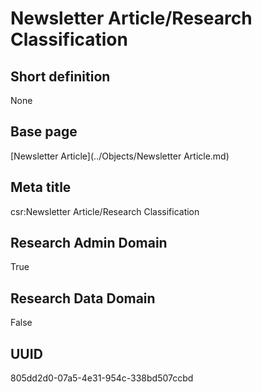 # Newsletter Article/Research Classification
## Short definition
None
## Base page
[Newsletter Article](../Objects/Newsletter Article.md)
## Meta title
csr:Newsletter Article/Research Classification
## Research Admin Domain
True
## Research Data Domain
False
## UUID
805dd2d0-07a5-4e31-954c-338bd507ccbd
